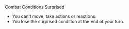 Combat
Conditions
Surprised
        <ul>
          <li>You can't move, take actions or reactions.</li>
          <li>You lose the surprised condition at the end of your turn.</li>
        </ul>
